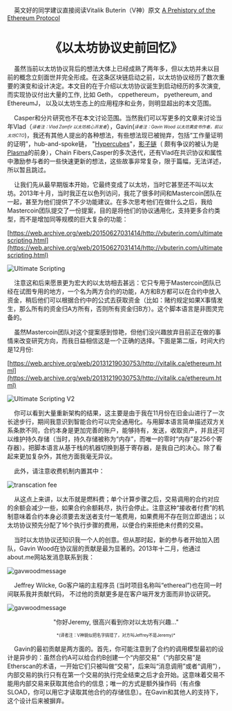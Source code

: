 &nbsp;&nbsp;&nbsp;&nbsp;英文好的同学建议直接阅读Vitalik Buterin（V神）原文 [A Prehistory of the Ethereum Protocol
](https://vitalik.ca/general/2017/09/14/prehistory.html)


<h1 align="center"> 《以太坊协议史前回忆》 </h1>


&nbsp;&nbsp;&nbsp;&nbsp;虽然当前以太坊协议背后的想法大体上已经成熟了两年多，但以太坊并未以目前的概念立刻面世并完全形成。在这条区块链启动之前，以太坊协议经历了数次重要的演变和设计决定。本文目的在于介绍以太坊协议诞生到启动经历的多次演变,而实现协议付出大量的工作, 比如 Geth， cppethereum， pyethereum, and EthereumJ，
以及以太坊生态上的应用程序和业务，则明显超出的本文范围。

&nbsp;&nbsp;&nbsp;&nbsp;Casper和分片研究也不在本文讨论范围。当然我们可以写更多的文章来讨论当年Vlad（<sub><sup>*译者注：Vlad Zamfir
以太坊核心开发者*</sub></sup>），Gavin(<sub><sup>*译者注：Gavin Wood
以太坊黄皮书作者，前以太坊CTO*</sub></sup>)，我还有其他人提出的各种想法，有些想法现已被抛弃，包括“工作量证明的证明”，hub-and-spoke链， "[Hypercubes](https://blog.ethereum.org/2014/10/21/scalability-part-2-hypercubes/)"，[影子链](https://blog.ethereum.org/2014/09/17/scalability-part-1-building-top/)（ 颇有争议的被认为是[Plasma](http://plasma.io/)的前身），Chain Fibers,Casper的多次迭代，还有Vlad在共识协议和属性中激励参与者的一些快速更新的想法，这些故事非常复杂，限于篇幅，无法详述，所以暂且跳过。


&nbsp;&nbsp;&nbsp;&nbsp;让我们先从最早期版本开始，它最终变成了以太坊，当时它甚至还不叫以太坊。2013年十月，当时我正在以色列访问，我花了很多时间和Mastercoin团队在一起，甚至为他们提供了不少功能建议。在多次思考他们在做什么之后，我给Mastercoin团队提交了一份提案，目的是将他们的协议通用化，支持更多合约类型，而不是增加同等规模的巨大复杂的功能：

[https://web.archive.org/web/20150627031414/http://vbuterin.com/ultimatescripting.html](https://web.archive.org/web/20150627031414/http://vbuterin.com/ultimatescripting.html)

 ![Ultimate Scripting](https://vitalik.ca/images/prehistory-files/ultimatescripting.png)
 
&nbsp;&nbsp;&nbsp;&nbsp;注意这和后来愿景更为宏大的以太坊相去甚远：它只专用于Mastercoin团队已经在试图专用的地方，一个名为两方合约的功能，A方和B方都可以在合约中放入资金，稍后他们可以根据合约中的公式去获取资金（比如：赌约规定如果X事情发生，那么所有的资金归A方所有，否则所有资金归B方）。这个脚本语言是非图灵完备的。


&nbsp;&nbsp;&nbsp;&nbsp;虽然Mastercoin团队对这个提案感到惊艳，但他们没兴趣放弃目前正在做的事情来改变研究方向，而我日益相信这是一个正确的选择。下面是第二版，时间大约是12月份:

[https://web.archive.org/web/20131219030753/http://vitalik.ca/ethereum.html](https://web.archive.org/web/20131219030753/http://vitalik.ca/ethereum.html)

 ![Ultimate Scripting V2](https://vitalik.ca/images/prehistory-files/ethereumwhitepaper.png)
 
&nbsp;&nbsp;&nbsp;&nbsp;你可以看到大量重新架构的结果，这主要是由于我在11月份在旧金山进行了一次长途步行，期间我意识到智能合约可以完全通用化。与用脚本语言简单描述双方关系条款不同，合约本身是更加完善的账户，能够持有，发送，收取资产，并且还可以维护持久存储（当时，持久存储被称为“内存”，而唯一的零时“内存”是256个寄存器）。把脚本语言从基于栈的机器切换到基于寄存器，是我自己的决心。除了看起来更加复杂外，其他方面我毫无异议。

&nbsp;&nbsp;&nbsp;&nbsp;此外，请注意收费机制内置其中：

![transcation fee](https://vitalik.ca/images/prehistory-files/txfee.png)


&nbsp;&nbsp;&nbsp;&nbsp;从这点上来讲，以太币就是燃料费；单个计算步骤之后，交易调用的合约对应的余额会减少一些，如果合约余额耗尽，执行会停止。注意这种“接收者付费”的机制意味着合约本身必须要去发送者支付一笔费用，如果费用不存在则立即退出；以太坊协议预先分配了16个执行步骤的费用，以便合约来拒绝未付费的交易。

&nbsp;&nbsp;&nbsp;&nbsp;当时以太坊协议还知识我一个人的创意。但从那时起，新的参与者开始加入团队，Gavin Wood在协议层的贡献是最为显著的。2013年十二月，他通过about.me网站发消息联系到我：

 ![gavwoodmessage](https://vitalik.ca/images/prehistory-files/gavwoodmessage.png)
 
&nbsp;&nbsp;&nbsp;&nbsp;Jeffrey Wilcke, Go客户端的主程序员 (当时项目名称叫“ethereal”)也在同一时间联系我并贡献代码， 不过他的贡献更多是在客户端开发方面而非协议研究。
 
 ![gavwoodmessage](https://vitalik.ca/images/prehistory-files/jeffreywilcke.png)
 <p align="center"> "你好Jeremy, 很高兴看到你对以太坊有兴趣..." </p>
 <p align="center"><sub><sup>*(译者注：V神貌似把名字搞错了，对方叫Jeffrey不是Jeremy)*</sup></sub></p>
 
 &nbsp;&nbsp;&nbsp;&nbsp;Gavin的最初贡献是两方面的。首先，你可能注意到了合约的调用模型最初的设计是异步的：虽然合约A可以给合约B创建一个“内部交易”（“内部交易”是Etherscan的术语，一开始它们只被叫做“交易”，后来叫“消息调用”或者“调用”），内部交易的执行只有在第一个交易的执行完全结束之后才会开始。这意味着交易不能用内部交易来获取其他合约的信息；唯一的方式是额外操作码（有点像SLOAD，你可以用它才读取其他合约的存储信息）。在Gavin和其他人的支持下，这个设计后来被摒弃。
